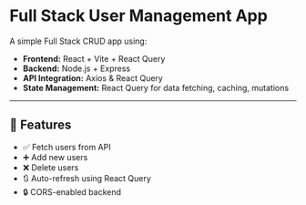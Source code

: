 # Full Stack User Management App

A simple Full Stack CRUD app using:

- **Frontend:** React + Vite + React Query
- **Backend:** Node.js + Express
- **API Integration:** Axios & React Query
- **State Management:** React Query for data fetching, caching, mutations

---

## 🚀 Features

- ✅ Fetch users from API
- ➕ Add new users
- ❌ Delete users
- 🔃 Auto-refresh using React Query
- 🔒 CORS-enabled backend
